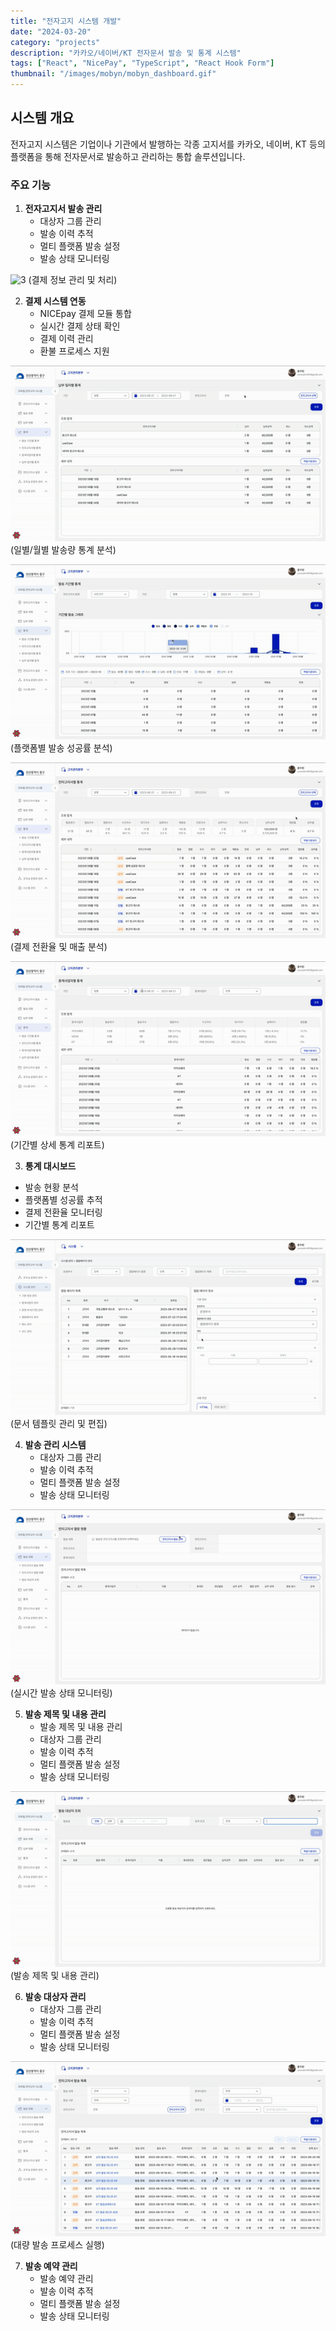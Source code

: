 ```yaml
---
title: "전자고지 시스템 개발"
date: "2024-03-20"
category: "projects"
description: "카카오/네이버/KT 전자문서 발송 및 통계 시스템"
tags: ["React", "NicePay", "TypeScript", "React Hook Form"]
thumbnail: "/images/mobyn/mobyn_dashboard.gif"
---
```


## 시스템 개요

전자고지 시스템은 기업이나 기관에서 발행하는 각종 고지서를 카카오, 네이버, KT 등의 플랫폼을 통해 전자문서로 발송하고 관리하는 통합 솔루션입니다.

### 주요 기능

1. **전자고지서 발송 관리**
   - 대상자 그룹 관리
   - 발송 이력 추적
   - 멀티 플랫폼 발송 설정
   - 발송 상태 모니터링

![3](/images/mobyn/mobyn_document_payment.gif)
(결제 정보 관리 및 처리)

2. **결제 시스템 연동**
   - NICEpay 결제 모듈 통합
   - 실시간 결제 상태 확인
   - 결제 이력 관리
   - 환불 프로세스 지원

![5](/images/mobyn/mobyn_stats_1.gif)
(일별/월별 발송량 통계 분석)

![6](/images/mobyn/mobyn_stats_2.gif)
(플랫폼별 발송 성공률 분석)

![7](/images/mobyn/mobyn_stats_3.gif)
(결제 전환율 및 매출 분석)

![8](/images/mobyn/mobyn_stats_4.gif)
(기간별 상세 통계 리포트)

3. **통계 대시보드**

- 발송 현황 분석
- 플랫폼별 성공률 추적
- 결제 전환율 모니터링
- 기간별 통계 리포트

![2](/images/mobyn/mobyn_document_management.gif)
(문서 템플릿 관리 및 편집)

4. **발송 관리 시스템**
   - 대상자 그룹 관리
   - 발송 이력 추적
   - 멀티 플랫폼 발송 설정
   - 발송 상태 모니터링

![9](/images/mobyn/mobyn_status.gif)
(실시간 발송 상태 모니터링)

5. **발송 제목 및 내용 관리**
   - 발송 제목 및 내용 관리
   - 대상자 그룹 관리
   - 발송 이력 추적
   - 멀티 플랫폼 발송 설정
   - 발송 상태 모니터링

![10](/images/mobyn/mobyn_subject.gif)
(발송 제목 및 내용 관리)

6. **발송 대상자 관리**
   - 대상자 그룹 관리
   - 발송 이력 추적
   - 멀티 플랫폼 발송 설정
   - 발송 상태 모니터링

![4](/images/mobyn/mobyn_send.gif)
(대량 발송 프로세스 실행)

7. **발송 예약 관리**
   - 발송 예약 관리
   - 발송 이력 추적
   - 멀티 플랫폼 발송 설정
   - 발송 상태 모니터링

